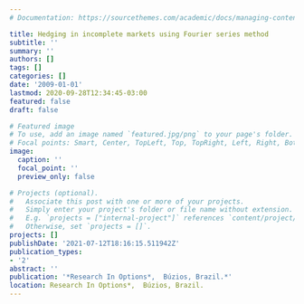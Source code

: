 ```yaml
---
# Documentation: https://sourcethemes.com/academic/docs/managing-content/

title: Hedging in incomplete markets using Fourier series method
subtitle: ''
summary: ''
authors: []
tags: []
categories: []
date: '2009-01-01'
lastmod: 2020-09-28T12:34:45-03:00
featured: false
draft: false

# Featured image
# To use, add an image named `featured.jpg/png` to your page's folder.
# Focal points: Smart, Center, TopLeft, Top, TopRight, Left, Right, BottomLeft, Bottom, BottomRight.
image:
  caption: ''
  focal_point: ''
  preview_only: false

# Projects (optional).
#   Associate this post with one or more of your projects.
#   Simply enter your project's folder or file name without extension.
#   E.g. `projects = ["internal-project"]` references `content/project/deep-learning/index.md`.
#   Otherwise, set `projects = []`.
projects: []
publishDate: '2021-07-12T18:16:15.511942Z'
publication_types:
- '2'
abstract: ''
publication: '*Research In Options*,  Búzios, Brazil.*'
location: Research In Options*,  Búzios, Brazil.
---
```

